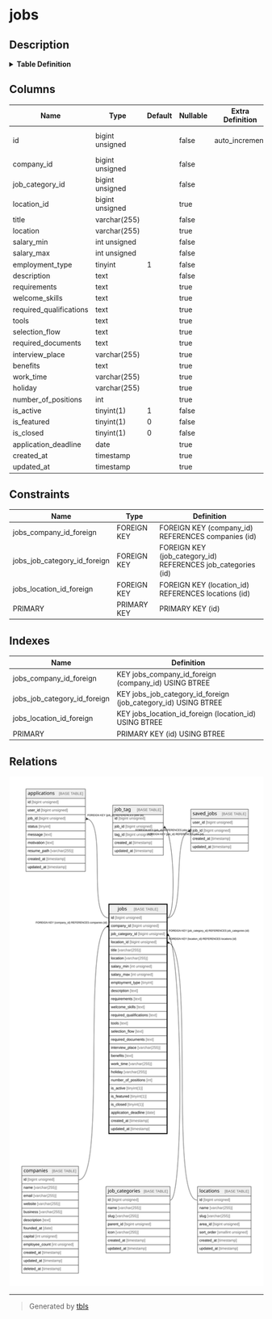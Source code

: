 # jobs

## Description

<details>
<summary><strong>Table Definition</strong></summary>

```sql
CREATE TABLE `jobs` (
  `id` bigint unsigned NOT NULL AUTO_INCREMENT,
  `company_id` bigint unsigned NOT NULL,
  `job_category_id` bigint unsigned NOT NULL,
  `location_id` bigint unsigned DEFAULT NULL,
  `title` varchar(255) COLLATE utf8mb4_unicode_ci NOT NULL,
  `location` varchar(255) COLLATE utf8mb4_unicode_ci DEFAULT NULL,
  `salary_min` int unsigned NOT NULL,
  `salary_max` int unsigned NOT NULL,
  `employment_type` tinyint NOT NULL DEFAULT '1',
  `description` text COLLATE utf8mb4_unicode_ci NOT NULL,
  `requirements` text COLLATE utf8mb4_unicode_ci,
  `welcome_skills` text COLLATE utf8mb4_unicode_ci,
  `required_qualifications` text COLLATE utf8mb4_unicode_ci,
  `tools` text COLLATE utf8mb4_unicode_ci,
  `selection_flow` text COLLATE utf8mb4_unicode_ci,
  `required_documents` text COLLATE utf8mb4_unicode_ci,
  `interview_place` varchar(255) COLLATE utf8mb4_unicode_ci DEFAULT NULL,
  `benefits` text COLLATE utf8mb4_unicode_ci,
  `work_time` varchar(255) COLLATE utf8mb4_unicode_ci DEFAULT NULL,
  `holiday` varchar(255) COLLATE utf8mb4_unicode_ci DEFAULT NULL,
  `number_of_positions` int DEFAULT NULL,
  `is_active` tinyint(1) NOT NULL DEFAULT '1',
  `is_featured` tinyint(1) NOT NULL DEFAULT '0',
  `is_closed` tinyint(1) NOT NULL DEFAULT '0',
  `application_deadline` date DEFAULT NULL,
  `created_at` timestamp NULL DEFAULT NULL,
  `updated_at` timestamp NULL DEFAULT NULL,
  PRIMARY KEY (`id`),
  KEY `jobs_company_id_foreign` (`company_id`),
  KEY `jobs_job_category_id_foreign` (`job_category_id`),
  KEY `jobs_location_id_foreign` (`location_id`),
  CONSTRAINT `jobs_company_id_foreign` FOREIGN KEY (`company_id`) REFERENCES `companies` (`id`) ON DELETE CASCADE,
  CONSTRAINT `jobs_job_category_id_foreign` FOREIGN KEY (`job_category_id`) REFERENCES `job_categories` (`id`) ON DELETE CASCADE,
  CONSTRAINT `jobs_location_id_foreign` FOREIGN KEY (`location_id`) REFERENCES `locations` (`id`) ON DELETE SET NULL
) ENGINE=InnoDB AUTO_INCREMENT=[Redacted by tbls] DEFAULT CHARSET=utf8mb4 COLLATE=utf8mb4_unicode_ci
```

</details>

## Columns

| Name | Type | Default | Nullable | Extra Definition | Children | Parents | Comment |
| ---- | ---- | ------- | -------- | ---------------- | -------- | ------- | ------- |
| id | bigint unsigned |  | false | auto_increment | [applications](applications.md) [job_tag](job_tag.md) [saved_jobs](saved_jobs.md) |  |  |
| company_id | bigint unsigned |  | false |  |  | [companies](companies.md) |  |
| job_category_id | bigint unsigned |  | false |  |  | [job_categories](job_categories.md) |  |
| location_id | bigint unsigned |  | true |  |  | [locations](locations.md) |  |
| title | varchar(255) |  | false |  |  |  |  |
| location | varchar(255) |  | true |  |  |  |  |
| salary_min | int unsigned |  | false |  |  |  |  |
| salary_max | int unsigned |  | false |  |  |  |  |
| employment_type | tinyint | 1 | false |  |  |  |  |
| description | text |  | false |  |  |  |  |
| requirements | text |  | true |  |  |  |  |
| welcome_skills | text |  | true |  |  |  |  |
| required_qualifications | text |  | true |  |  |  |  |
| tools | text |  | true |  |  |  |  |
| selection_flow | text |  | true |  |  |  |  |
| required_documents | text |  | true |  |  |  |  |
| interview_place | varchar(255) |  | true |  |  |  |  |
| benefits | text |  | true |  |  |  |  |
| work_time | varchar(255) |  | true |  |  |  |  |
| holiday | varchar(255) |  | true |  |  |  |  |
| number_of_positions | int |  | true |  |  |  |  |
| is_active | tinyint(1) | 1 | false |  |  |  |  |
| is_featured | tinyint(1) | 0 | false |  |  |  |  |
| is_closed | tinyint(1) | 0 | false |  |  |  |  |
| application_deadline | date |  | true |  |  |  |  |
| created_at | timestamp |  | true |  |  |  |  |
| updated_at | timestamp |  | true |  |  |  |  |

## Constraints

| Name | Type | Definition |
| ---- | ---- | ---------- |
| jobs_company_id_foreign | FOREIGN KEY | FOREIGN KEY (company_id) REFERENCES companies (id) |
| jobs_job_category_id_foreign | FOREIGN KEY | FOREIGN KEY (job_category_id) REFERENCES job_categories (id) |
| jobs_location_id_foreign | FOREIGN KEY | FOREIGN KEY (location_id) REFERENCES locations (id) |
| PRIMARY | PRIMARY KEY | PRIMARY KEY (id) |

## Indexes

| Name | Definition |
| ---- | ---------- |
| jobs_company_id_foreign | KEY jobs_company_id_foreign (company_id) USING BTREE |
| jobs_job_category_id_foreign | KEY jobs_job_category_id_foreign (job_category_id) USING BTREE |
| jobs_location_id_foreign | KEY jobs_location_id_foreign (location_id) USING BTREE |
| PRIMARY | PRIMARY KEY (id) USING BTREE |

## Relations

![er](jobs.svg)

---

> Generated by [tbls](https://github.com/k1LoW/tbls)
